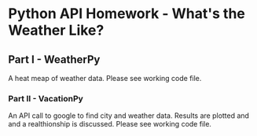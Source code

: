 # Python API Homework - What's the Weather Like?

## Part I - WeatherPy
A heat meap of weather data. 
Please see working code file.

### Part II - VacationPy
An API call to google to find city and weather data. Results are plotted and and a realthionship is discussed. 
Please see working code file.

